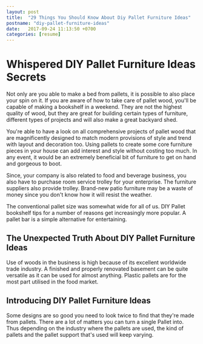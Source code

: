 ```yaml
---
layout: post
title:  "29 Things You Should Know About Diy Pallet Furniture Ideas"
postname: "diy-pallet-furniture-ideas"
date:   2017-09-24 11:13:50 +0700
categories: [resume]
---
```

 Whispered DIY Pallet Furniture Ideas Secrets 
==============================================

Not only are you able to make a bed from pallets, it is possible to also place your spin on it. If you are aware of how to take care of pallet wood, you'll be capable of making a bookshelf in a weekend. They are not the highest quality of wood, but they are great for building certain types of furniture, different types of projects and will also make a great backyard shed.

You're able to have a look on all comprehensive projects of pallet wood that are magnificently designed to match modern provisions of style and trend with layout and decoration too. Using pallets to create some core furniture pieces in your house can add interest and style without costing too much. In any event, it would be an extremely beneficial bit of furniture to get on hand and gorgeous to boot.

Since, your company is also related to food and beverage business, you also have to purchase room service trolley for your enterprise. The furniture suppliers also provide trolley. Brand-new patio furniture may be a waste of money since you don't know how it will resist the weather.

The conventional pallet size was somewhat wide for all of us. DIY Pallet bookshelf tips for a number of reasons get increasingly more popular. A pallet bar is a simple alternative for entertaining.

 The Unexpected Truth About DIY Pallet Furniture Ideas 
-------------------------------------------------------

Use of woods in the business is high because of its excellent worldwide trade industry. A finished and properly renovated basement can be quite versatile as it can be used for almost anything. Plastic pallets are for the most part utilised in the food market.

 Introducing DIY Pallet Furniture Ideas 
----------------------------------------

Some designs are so good you need to look twice to find that they're made from pallets. There are a lot of matters you can turn a single Pallet into. Thus depending on the industry where the pallets are used, the kind of pallets and the pallet support that's used will keep varying.
